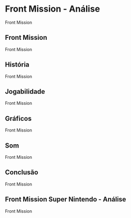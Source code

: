 ---
---

# Front Mission - Análise

Front Mission

## Front Mission

Front Mission

## História

Front Mission

## Jogabilidade

Front Mission

## Gráficos

Front Mission

## Som

Front Mission

## Conclusão

Front Mission

## Front Mission Super Nintendo - Análise

Front Mission
